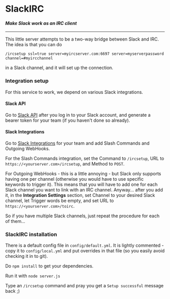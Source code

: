 # SlackIRC

#### _Make Slack work as an IRC client_
* * *

This little server attempts to be a two-way bridge between Slack and IRC. The idea is that you
can do

`/ircsetup ssl=true server=myircserver.com:6697 server=myserverpassword channel=#myircchannel`

in a Slack channel, and it will set up the connection.

### Integration setup

For this service to work, we depend on various Slack integrations.

#### Slack API

Go to [Slack API](https://api.slack.com) after you log in to your Slack account, and generate
a bearer token for your team (if you haven't done so already).

#### Slack Integrations

Go to [Slack Integrations](https://my.slack.com/services) for your team and add Slash Commands
and Outgoing WebHooks.

For the Slash Commands integration, set the Command to `/ircsetup`, URL to
`https://<yourserver.com>/ircsetup`, and Method to `POST`.

For Outgoing WebHooks - this is a little annoying - but Slack only supports having one per
channel (otherwise you would have to use specific keywords to trigger it). This means that you
will have to add one for each Slack channel you want to link with an IRC channel. Anyway...
after you add it, in the **Integration Settings** section, set Channel to your desired Slack
channel, let Trigger words be empty, and set URL to `https://<yourserver.com>/toirc`.

So if you have multiple Slack channels, just repeat the procedure for each of them...

### SlackIRC installation

There is a default config file in `config/default.yml`. It is lightly commented - copy it to
`config/local.yml` and put overrides in that file (so you easily avoid checking it in to git).

Do `npm install` to get your dependencies.

Run it with `node server.js`

Type an `/ircsetup` command and pray you get a `Setup successful` message back ;)
